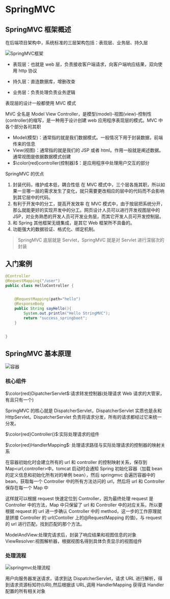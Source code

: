 # SpringMVC

## SpringMVC 框架概述

在后端项目架构中，系统标准的三层架构包括：表现层、业务层、持久层

![SpringMVC框架](notes/springmvc.png)

- 表现层：也就是 web 层，负责接收客户端请求，向客户端响应结果，双向使用 http 协议

- 持久层：直连数据库，增删改查

- 业务层：负责处理负责业务逻辑

表现层的设计一般都使用 MVC 模式

MVC 全名是 Model View Controller，是模型(model)-视图(view)-控制性(controller)的缩写，是一种用于设计创建 web 应用程序表现层的模式。MVC 中各个部分各司其职

- Model(模型)：通常指的就是我们数据模式。一般情况下用于封装数据，前端传来的信息
- View(视图)：通常指的就是我们的 JSP 或者 html。作用一般就是阐述数据。通常视图是依据数据模式创建
- $\color{red}controller(控制器)$：是应用程序中处理用户交互的部分

SpringMVC 的优点

1. 封装代码，维护成本低，耦合性低
   在 MVC 模式中，三个层各施其职，所以如果一旦哪一层的需求发生了变化，就只需要更改相应的层中的代码而不会影响到其它层中的代码。
2. 有利于开发中的分工，提高开发效率
   在 MVC 模式中，由于按层把系统分开，那么就能更好的实现开发中的分工。网页设计人员可以进行开发视图层中的 JSP，对业务熟悉的开发人员可开发业务层，而其它开发人员可开发控制层。
3. 和 Spring 其他框架无缝集成，是其它 Web 框架所不具备的。
4. 功能强大的数据验证、格式化、绑定机制。

> SpringMVC 底层就是 Servlet，SpringMVC 就是对 Servlet 进行深层次的封装

## 入门案例

```JAVA
@Controller
@RequestMapping("/user")
public class HelloController {


    @RequestMapping(path="hello")
    @ResponseBody
    public String sayHello(){
        System.out.println("Hello StringMVC");
        return "success_springboot";
    }


}
```

## SpringMVC 基本原理

![容器](notes/tomcatspringboot.png)

### 核心组件

$\color{red}DipatcherServlet$:请求转发控制器(处理请求 Web 请求的大管家，有且只有一个)

SpringMVC 的核心就是 DispatcherServlet，DispatcherServlet 实质也是永和 HttpServlet。DispatcherServlet 负责将请求分发，所有的请求都经过它来统一分发。

$\color{red}Controller()$:实际处理请求的组件

$\color{red}HandlerMapping$: 处理请求路径与实际处理请求的控制器的映射关系

在容器初始化时会建立所有的 url 和 controller 的控制映射关系，保存到 Map<url,controller>中。tomcat 启动时会通知 Spring 初始化容器（加载 bean 的定义信息和初始化所有对的单例 bean），然后 springmvc 会遍历容器中的 bean，获取每一个 Controller 中的所有方法访问的 url，然后将 url 和 Controller 保存在每一个 Map 中

这样就可以根据 request 快速定位到 Controller，因为最终处理 request 是 Controller 中的方法，Map 中只保留了 url 和 Controller 中的对应关系，所以要根据 request 的 url 进一步确认 Controller 中的 method，这一步的工作原理就是拼接 Controller 的 url(Contoller 上的@RequestMapping 的值)，与 request 的 url 进行匹配，找到匹配的那个方法。

ModelAndView:处理完请求后，封装了响应结果和视图信息的对象
ViewResolver:视图解析器，根据视图名得到具体负责显示的视图组件

### 处理流程

![springmvc处理流程](notes/springmvcprocess.png)

用户向服务器发送请求，请求到达 DispatcherServlet，请求 URL 进行解析，得到请求资源标知符(URI),然后根据该 URL,调用 HandlerMapping 获得该 Handler 配置的所有相关对象
